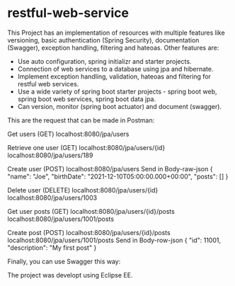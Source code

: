 # restful-web-service

This Project has an implementation of resources with multiple features like versioning, basic authentication (Spring Security), documentation (Swagger), exception handling, filtering and hateoas. Other features are:
-	Use auto configuration, spring initializr and starter projects.
-	Connection of web services to a database using jpa and hibernate.
-	Implement exception handling, validation, hateoas and filtering for restful web services.
-	Use a wide variety of spring boot starter projects - spring boot web, spring boot web services, spring boot data jpa.
-	Can version, monitor (spring boot actuator) and document (swagger).

This are the request that can be made in Postman:

Get users (GET)
  localhost:8080/jpa/users

Retrieve one user (GET)
  localhost:8080/jpa/users/{id}
  localhost:8080/jpa/users/189

Create user (POST)
  localhost:8080/jpa/users
  Send in Body-raw-json
    {
      "name": "Joe",
      "birthDate": "2021-12-10T05:00:00.000+00:00",
      "posts": []
    }       

Delete user (DELETE)
  localhost:8080/jpa/users/{id}
  localhost:8080/jpa/users/1003

Get user posts (GET)
  localhost:8080/jpa/users/{id}/posts
  localhost:8080/jpa/users/1001/posts

Create post (POST)
  localhost:8080/jpa/users/{id}/posts
  localhost:8080/jpa/users/1001/posts
  Send in Body-row-json
    {
      "id": 11001,
      "description": "My first post"
    }     

Finally, you can use Swagger this way:

The project was developt using Eclipse EE.
